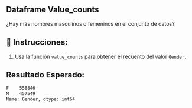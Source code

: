 ## Dataframe Value_counts

¿Hay más nombres masculinos o femeninos en el conjunto de datos?

## 📝 Instrucciones:

1. Usa la función `value_counts` para obtener el recuento del valor `Gender`.

## Resultado Esperado:

```bash
F    558846
M    457549
Name: Gender, dtype: int64
```